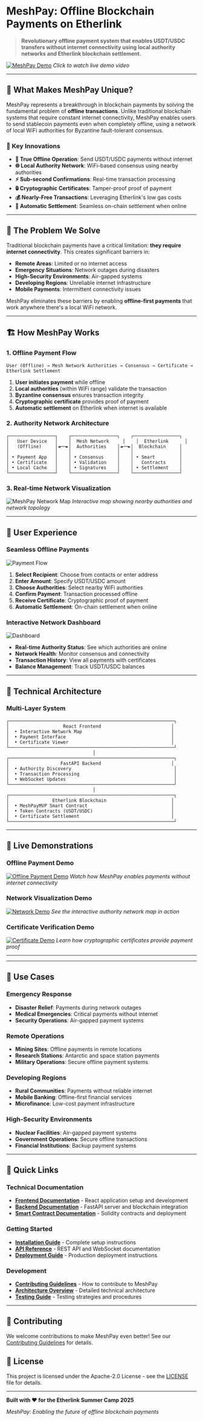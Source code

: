 # MeshPay: Offline Blockchain Payments on Etherlink

> **Revolutionary offline payment system that enables USDT/USDC transfers without internet connectivity using local authority networks and Etherlink blockchain settlement.**

[![MeshPay Demo](assets/meshpay-demo.png)](assets/meshpay-demo.mp4)
*Click to watch live demo video*

---

## 🌟 What Makes MeshPay Unique?

MeshPay represents a breakthrough in blockchain payments by solving the fundamental problem of **offline transactions**. Unlike traditional blockchain systems that require constant internet connectivity, MeshPay enables users to send stablecoin payments even when completely offline, using a network of local WiFi authorities for Byzantine fault-tolerant consensus.

### 🚀 Key Innovations

- **🔌 True Offline Operation**: Send USDT/USDC payments without internet
- **🌐 Local Authority Network**: WiFi-based consensus using nearby authorities
- **⚡ Sub-second Confirmations**: Real-time transaction processing
- **🔒 Cryptographic Certificates**: Tamper-proof proof of payment
- **💰 Nearly-Free Transactions**: Leveraging Etherlink's low gas costs
- **🔄 Automatic Settlement**: Seamless on-chain settlement when online

---

## 🎯 The Problem We Solve

Traditional blockchain payments have a critical limitation: **they require internet connectivity**. This creates significant barriers in:

- **Remote Areas**: Limited or no internet access
- **Emergency Situations**: Network outages during disasters
- **High-Security Environments**: Air-gapped systems
- **Developing Regions**: Unreliable internet infrastructure
- **Mobile Payments**: Intermittent connectivity issues

MeshPay eliminates these barriers by enabling **offline-first payments** that work anywhere there's a local WiFi network.

---

## 🏗️ How MeshPay Works

### 1. **Offline Payment Flow**
```
User (Offline) → Mesh Network Authorities → Consensus → Certificate → Etherlink Settlement
```

1. **User initiates payment** while offline
2. **Local authorities** (within WiFi range) validate the transaction
3. **Byzantine consensus** ensures transaction integrity
4. **Cryptographic certificate** provides proof of payment
5. **Automatic settlement** on Etherlink when internet is available

### 2. **Authority Network Architecture**
```
┌─────────────────┐    ┌─────────────────┐    ┌─────────────────┐
│   User Device   │    │  Mesh Network     │    │  Etherlink      │
│   (Offline)     │◄──►│  Authorities    │◄──►│  Blockchain     │
│                 │    │                 │    │                 │
│ • Payment App   │    │ • Consensus     │    │ • Smart         │
│ • Certificate   │    │ • Validation    │    │   Contracts     │
│ • Local Cache   │    │ • Signatures    │    │ • Settlement    │
└─────────────────┘    └─────────────────┘    └─────────────────┘
```

### 3. **Real-time Network Visualization**

![MeshPay Network Map](assets/network-map.png)
*Interactive map showing nearby authorities and network topology*

---

## 🎨 User Experience

### **Seamless Offline Payments**

![Payment Flow](assets/payment-flow.png)

1. **Select Recipient**: Choose from contacts or enter address
2. **Enter Amount**: Specify USDT/USDC amount
3. **Choose Authorities**: Select nearby WiFi authorities
4. **Confirm Payment**: Transaction processed offline
5. **Receive Certificate**: Cryptographic proof of payment
6. **Automatic Settlement**: On-chain settlement when online

### **Interactive Network Dashboard**

![Dashboard](assets/dashboard.png)

- **Real-time Authority Status**: See which authorities are online
- **Network Health**: Monitor consensus and connectivity
- **Transaction History**: View all payments with certificates
- **Balance Management**: Track USDT/USDC balances

---

## 🔧 Technical Architecture

### **Multi-Layer System**

```
┌─────────────────────────────────────────────────────────────┐
│                    React Frontend                          │
│  • Interactive Network Map                                 │
│  • Payment Interface                                       │
│  • Certificate Viewer                                      │
└─────────────────────────────────────────────────────────────┘
                                │
┌─────────────────────────────────────────────────────────────┐
│                   FastAPI Backend                          │
│  • Authority Discovery                                      │
│  • Transaction Processing                                   │
│  • WebSocket Updates                                        │
└─────────────────────────────────────────────────────────────┘
                                │
┌─────────────────────────────────────────────────────────────┐
│                Etherlink Blockchain                        │
│  • MeshPayMVP Smart Contract                               │
│  • Token Contracts (USDT/USDC)                             │
│  • Certificate Settlement                                  │
└─────────────────────────────────────────────────────────────┘
```

---

## 🚀 Live Demonstrations

### **Offline Payment Demo**
[![Offline Payment Demo](assets/offline-demo-thumbnail.png)](assets/offline-demo.mp4)
*Watch how MeshPay enables payments without internet connectivity*

### **Network Visualization Demo**
[![Network Demo](assets/network-demo-thumbnail.png)](assets/network-demo.mp4)
*See the interactive authority network map in action*

### **Certificate Verification Demo**
[![Certificate Demo](assets/certificate-demo-thumbnail.png)](assets/certificate-demo.mp4)
*Learn how cryptographic certificates provide payment proof*

---

---

## 🎯 Use Cases

### **Emergency Response**
- **Disaster Relief**: Payments during network outages
- **Medical Emergencies**: Critical payments without internet
- **Security Operations**: Air-gapped payment systems

### **Remote Operations**
- **Mining Sites**: Offline payments in remote locations
- **Research Stations**: Antarctic and space station payments
- **Military Operations**: Secure offline payment systems

### **Developing Regions**
- **Rural Communities**: Payments without reliable internet
- **Mobile Banking**: Offline-first financial services
- **Microfinance**: Low-cost payment infrastructure

### **High-Security Environments**
- **Nuclear Facilities**: Air-gapped payment systems
- **Government Operations**: Secure offline transactions
- **Financial Institutions**: Backup payment systems

---

## 🔗 Quick Links

### **Technical Documentation**
- **[Frontend Documentation](frontend/README.md)** - React application setup and development
- **[Backend Documentation](backend/README.md)** - FastAPI server and blockchain integration
- **[Smart Contract Documentation](smart-contract/README.md)** - Solidity contracts and deployment

### **Getting Started**
- **[Installation Guide](docs/INSTALLATION.md)** - Complete setup instructions
- **[API Reference](docs/API.md)** - REST API and WebSocket documentation
- **[Deployment Guide](docs/DEPLOYMENT.md)** - Production deployment instructions

### **Development**
- **[Contributing Guidelines](CONTRIBUTING.md)** - How to contribute to MeshPay
- **[Architecture Overview](docs/ARCHITECTURE.md)** - Detailed technical architecture
- **[Testing Guide](docs/TESTING.md)** - Testing strategies and procedures

---

## 🤝 Contributing

We welcome contributions to make MeshPay even better! See our [Contributing Guidelines](CONTRIBUTING.md) for details.

## 📄 License

This project is licensed under the Apache-2.0 License - see the [LICENSE](LICENSE) file for details.

---

**Built with ❤️ for the Etherlink Summer Camp 2025**

*MeshPay: Enabling the future of offline blockchain payments*
